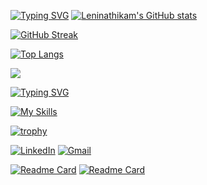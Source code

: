 [![Typing SVG](https://readme-typing-svg.herokuapp.com?font=Fira+Code&size=22&pause=1000&color=38C2FF&center=true&width=435&lines=Hi+%F0%9F%91%8B+I'm+Lenin+Goud+Athikam;Data+Science+%7C+ML+Enthusiast;Open+Source+Contributor+%7C+Problem+Solver)](https://git.io/typing-svg)
[![Leninathikam's GitHub stats](https://github-readme-stats.vercel.app/api?username=leninathikam&show_icons=true&theme=radical)](https://github.com/anuraghazra/github-readme-stats)

[![GitHub Streak](https://github-readme-streak-stats.herokuapp.com?user=leninathikam&theme=radical&date_format=M%20j%5B%2C%20Y%5D)](https://github.com/DenverCoder1/github-readme-streak-stats)

[![Top Langs](https://github-readme-stats.vercel.app/api/top-langs/?username=leninathikam&layout=compact&theme=radical)](https://github.com/anuraghazra/github-readme-stats)

![](https://komarev.com/ghpvc/?username=leninathikam&color=blueviolet)

[![Typing SVG](https://readme-typing-svg.herokuapp.com?font=Fira+Code&size=22&pause=1000&color=38C2FF&center=true&width=435&lines=Hi+%F0%9F%91%8B+I'm+Lenin+Goud+Athikam;Data+Science+%7C+ML+Enthusiast;Open+Source+Contributor+%7C+Problem+Solver)](https://git.io/typing-svg)

[![My Skills](https://skillicons.dev/icons?i=python,pytorch,tensorflow,jupyter,html,css,js,docker,aws,opencv,spark,github,git)](https://skillicons.dev)


[![trophy](https://github-profile-trophy.vercel.app/?username=leninathikam&theme=algolia)](https://github.com/ryo-ma/github-profile-trophy)


[![LinkedIn](https://img.shields.io/badge/LinkedIn-blue?logo=linkedin&logoColor=white&style=flat-square)](https://www.linkedin.com/in/athikam-lenin)
[![Gmail](https://img.shields.io/badge/Gmail-D14836?logo=gmail&logoColor=white&style=flat-square)](mailto:leningoudzzz@gmail,com)


[![Readme Card](https://github-readme-stats.vercel.app/api/pin/?username=leninathikam&repo=spotify-hybrid-recommender-system&theme=radical)](https://github.com/leninathikam/spotify-hybrid-recommender-system)
[![Readme Card](https://github-readme-stats.vercel.app/api/pin/?username=leninathikam&repo=big-data-analytics_project&theme=radical)](https://github.com/leninathikam/big-data-analytics_project)

 
